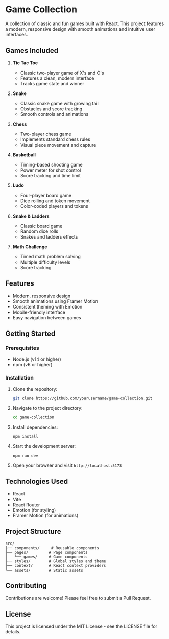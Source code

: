 # Game Collection

A collection of classic and fun games built with React. This project features a modern, responsive design with smooth animations and intuitive user interfaces.

## Games Included

1. **Tic Tac Toe**

   - Classic two-player game of X's and O's
   - Features a clean, modern interface
   - Tracks game state and winner

2. **Snake**

   - Classic snake game with growing tail
   - Obstacles and score tracking
   - Smooth controls and animations

3. **Chess**

   - Two-player chess game
   - Implements standard chess rules
   - Visual piece movement and capture

4. **Basketball**

   - Timing-based shooting game
   - Power meter for shot control
   - Score tracking and time limit

5. **Ludo**

   - Four-player board game
   - Dice rolling and token movement
   - Color-coded players and tokens

6. **Snake & Ladders**

   - Classic board game
   - Random dice rolls
   - Snakes and ladders effects

7. **Math Challenge**
   - Timed math problem solving
   - Multiple difficulty levels
   - Score tracking

## Features

- Modern, responsive design
- Smooth animations using Framer Motion
- Consistent theming with Emotion
- Mobile-friendly interface
- Easy navigation between games

## Getting Started

### Prerequisites

- Node.js (v14 or higher)
- npm (v6 or higher)

### Installation

1. Clone the repository:

   ```bash
   git clone https://github.com/yourusername/game-collection.git
   ```

2. Navigate to the project directory:

   ```bash
   cd game-collection
   ```

3. Install dependencies:

   ```bash
   npm install
   ```

4. Start the development server:

   ```bash
   npm run dev
   ```

5. Open your browser and visit `http://localhost:5173`

## Technologies Used

- React
- Vite
- React Router
- Emotion (for styling)
- Framer Motion (for animations)

## Project Structure

```
src/
├── components/     # Reusable components
├── pages/         # Page components
│   └── games/     # Game components
├── styles/        # Global styles and theme
├── context/       # React context providers
└── assets/        # Static assets
```

## Contributing

Contributions are welcome! Please feel free to submit a Pull Request.

## License

This project is licensed under the MIT License - see the LICENSE file for details.
